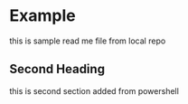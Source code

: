 # Example 

this is sample read me file from local repo

## Second Heading

this is second section added from powershell

